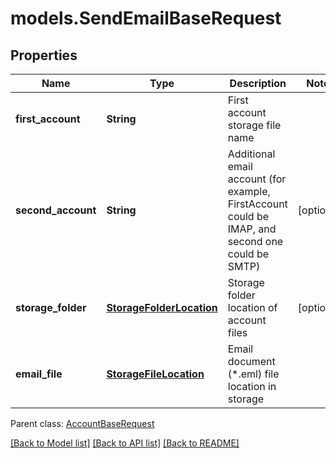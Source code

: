 # models.SendEmailBaseRequest
## Properties
Name | Type | Description | Notes
------------ | ------------- | ------------- | -------------
**first_account** | **String** | First account storage file name              | 
**second_account** | **String** | Additional email account (for example, FirstAccount could be IMAP, and second one could be SMTP)              | [optional] 
**storage_folder** | [**StorageFolderLocation**](StorageFolderLocation.md) | Storage folder location of account files              | [optional] 
**email_file** | [**StorageFileLocation**](StorageFileLocation.md) | Email document (*.eml) file location in storage              | 

 Parent class: [AccountBaseRequest](AccountBaseRequest.md)

[[Back to Model list]](README.md#documentation-for-models) [[Back to API list]](README.md#documentation-for-api-endpoints) [[Back to README]](README.md)


